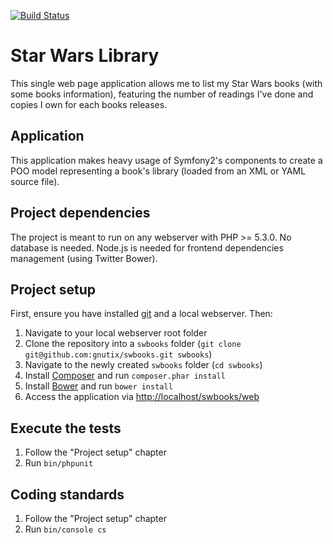 [![Build Status](https://travis-ci.org/gnutix/swbooks.png?branch=dev)](https://travis-ci.org/gnutix/swbooks)

Star Wars Library
=================

This single web page application allows me to list my Star Wars books (with some books information), featuring the
number of readings I've done and copies I own for each books releases.

Application
-----------

This application makes heavy usage of Symfony2's components to create a POO model representing a book's library (loaded
from an XML or YAML source file).

Project dependencies
--------------------

The project is meant to run on any webserver with PHP >= 5.3.0. No database is needed.
Node.js is needed for frontend dependencies management (using Twitter Bower).

Project setup
-------------

First, ensure you have installed [git](http://git-scm.com/book/en/Getting-Started-Installing-Git#Installing-on-Linux)
and a local webserver. Then:

1. Navigate to your local webserver root folder
2. Clone the repository into a `swbooks` folder (`git clone git@github.com:gnutix/swbooks.git swbooks`)
3. Navigate to the newly created `swbooks` folder (`cd swbooks`)
4. Install [Composer](http://getcomposer.org/doc/00-intro.md#installation-nix) and run `composer.phar install`
5. Install [Bower](http://bower.io/#installing-bower) and run `bower install`
6. Access the application via [http://localhost/swbooks/web](http://localhost/swbooks/web)

Execute the tests
-----------------

1. Follow the "Project setup" chapter
2. Run `bin/phpunit`

Coding standards
----------------

1. Follow the "Project setup" chapter
2. Run `bin/console cs`
